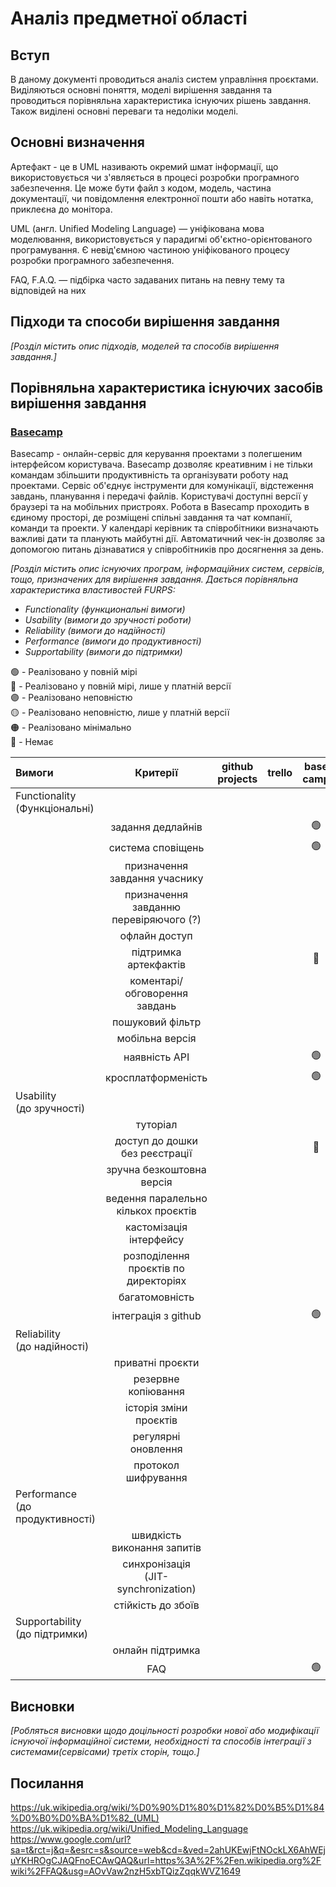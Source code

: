 # Аналіз предметної області

## Вступ

В даному документі проводиться аналіз систем управління проєктами. Виділяються основні поняття, моделі вирішення завдання та проводиться порівняльна характеристика існуючих рішень завдання. Також виділені основні переваги та недоліки моделі.


## Основні визначення

Артефакт - це в UML називають окремий шмат інформації, що використовується чи з'являється в процесі розробки програмного забезпечення. Це може бути файл з кодом, модель, частина документації, чи повідомлення електронної пошти або навіть нотатка, приклеєна до монітора.

UML (англ. Unified Modeling Language) — уніфікована мова моделювання, використовується у парадигмі об'єктно-орієнтованого програмування. Є невід'ємною частиною уніфікованого процесу розробки програмного забезпечення.

FAQ, F.A.Q. — підбірка часто задаваних питань на певну тему та відповідей на них
## Підходи та способи вирішення завдання

*[Розділ містить опис підходів, моделей та способів вирішення завдання.]*

## Порівняльна характеристика існуючих засобів вирішення завдання
### [Basecamp](https://basecamp.com/) ###

Basecamp - онлайн-сервіс для керування проектами з полегшеним інтерфейсом користувача. Basecamp дозволяє креативним і не тільки командам збільшити продуктивність та організувати роботу над проектами. Сервіс об'єднує інструменти для комунікації, відстеження завдань, планування і передачі файлів. Користувачі доступні версії у браузері та на мобільних пристроях. Робота в Basecamp проходить в єдиному просторі, де розміщені спільні завдання та чат компанії, команди та проекти. У календарі керівник та співробітники визначають важливі дати та планують майбутні дії. Автоматичний чек-ін дозволяє за допомогою питань дізнаватися у співробітників про досягнення за день.



*[Розділ містить опис існуючих програм, інформаційних систем, сервісів, тощо, призначених для вирішення 
завдання. Дається порівняльна характеристика властивостей FURPS:*
- *Functionality (функциональні вимоги)*
- *Usability (вимоги до зручності роботи)*
- *Reliability (вимоги до надійності)*
- *Performance (вимоги до продуктивності)*
- *Supportability (вимоги до підтримки)*

🟢 - Реалізовано у повній мірі<br/>
🔵 - Реалізовано у повній мірі, лише у платній версії <br/>
🟣 - Реалізовано неповністю <br/>
🟡 - Реалізовано неповністю, лише у платній версії <br/>
🟠 - Реалізовано мінімально <br/>
🔴 - Немає <br/>

| Вимоги | Критерії | github projects | trello | base camp | nifty | backlog | asana |
|:------| :------: | :-------------: | :----: | :------: | :---: | :-----: | :---: |
| Functionality <br/> (Функціональні) |
|  | задання дедлайнів |||🟢||🟢||
|  | система сповіщень |||🟢||||
|  | призначення завдання учаснику |||||||
|  | призначення завданню перевіряючого (?) |||||||
|  | офлайн доступ |||||||
|  | підтримка артекфактів |||🔴||||
|  | коментарі/обговорення завдань |||||||
|  | пошуковий фільтр |||||||
|  | мобільна версія |||||||
|  | наявність API |||🟢||||
|  | кросплатформеність |||🟢||||
| Usability <br/> (до зручності) |
|  | туторіал |||||||
|  | доступ до дошки без реєстрації |||🔴||||
|  | зручна безкоштовна версія |||||||
|  | ведення паралельно кількох проєктів |||||||
|  | кастомізація інтерфейсу |||||||
|  | розподілення проєктів по директоріях |||||||
|  | багатомовність |||||||
|  | інтеграція з github |||🟢||||
| Reliability <br/> (до надійності) |
|  | приватні проєкти |||||||
|  | резервне копіювання |||||||
|  | історія зміни проєктів |||||||
|  | регулярні оновлення |||||||
|  | протокол шифрування |||||||
| Performance  <br/> (до продуктивності) |
|  | швидкість виконання запитів |||||||
|  | синхронізація <BR/> (JIT-synchronization) |||||||
|  | стійкість до збоїв |||||||
| Supportability  <br/> (до підтримки) |
|  | онлайн підтримка |||||||
|  | FAQ |||🟢||||

## Висновки

*[Робляться висновки щодо доцільності розробки нової або модифікації існуючої інформаційної системи, необхідності та способів інтеграції з системами(сервісами) третіх сторін, тощо.]*

## Посилання
https://uk.wikipedia.org/wiki/%D0%90%D1%80%D1%82%D0%B5%D1%84%D0%B0%D0%BA%D1%82_(UML)  
https://uk.wikipedia.org/wiki/Unified_Modeling_Language  
https://www.google.com/url?sa=t&rct=j&q=&esrc=s&source=web&cd=&ved=2ahUKEwjFtNOckLX6AhWEjuYKHROgCJAQFnoECAwQAQ&url=https%3A%2F%2Fen.wikipedia.org%2Fwiki%2FFAQ&usg=AOvVaw2nzH5xbTQizZqqkWVZ1649  
